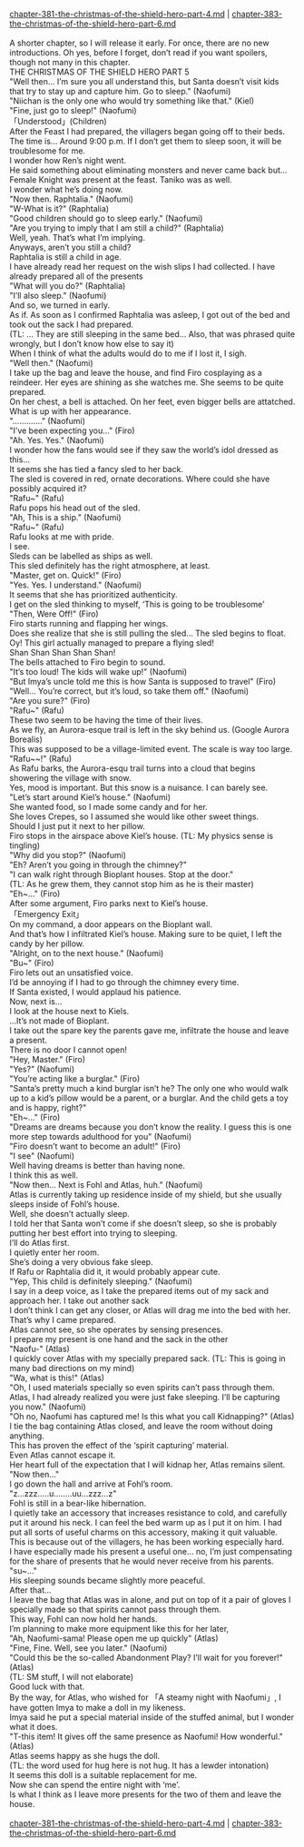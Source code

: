 [chapter-381-the-christmas-of-the-shield-hero-part-4.md](./chapter-381-the-christmas-of-the-shield-hero-part-4.md) | [chapter-383-the-christmas-of-the-shield-hero-part-6.md](./chapter-383-the-christmas-of-the-shield-hero-part-6.md) <br/>
<br/>
A shorter chapter, so I will release it early. For once, there are no new introductions. Oh yes, before I forget, don’t read if you want spoilers, though not many in this chapter.<br/>
THE CHRISTMAS OF THE SHIELD HERO PART 5<br/>
"Well then… I’m sure you all understand this, but Santa doesn’t visit kids that try to stay up and capture him. Go to sleep." (Naofumi)<br/>
"Niichan is the only one who would try something like that." (Kiel)<br/>
"Fine, just go to sleep!" (Naofumi)<br/>
「Understood」(Children)<br/>
After the Feast I had prepared, the villagers began going off to their beds.<br/>
The time is… Around 9:00 p.m. If I don’t get them to sleep soon, it will be troublesome for me.<br/>
I wonder how Ren’s night went.<br/>
He said something about eliminating monsters and never came back but… Female Knight was present at the feast. Taniko was as well.<br/>
I wonder what he’s doing now.<br/>
"Now then. Raphtalia." (Naofumi)<br/>
"W-What is it?" (Raphtalia)<br/>
"Good children should go to sleep early." (Naofumi)<br/>
"Are you trying to imply that I am still a child?" (Raphtalia)<br/>
Well, yeah. That’s what I’m implying.<br/>
Anyways, aren’t you still a child?<br/>
Raphtalia is still a child in age.<br/>
I have already read her request on the wish slips I had collected. I have already prepared all of the presents<br/>
"What will you do?" (Raphtalia)<br/>
"I’ll also sleep." (Naofumi)<br/>
And so, we turned in early.<br/>
As if. As soon as I confirmed Raphtalia was asleep, I got out of the bed and took out the sack I had prepared.<br/>
(TL: … They are still sleeping in the same bed… Also, that was phrased quite wrongly, but I don’t know how else to say it)<br/>
When I think of what the adults would do to me if I lost it, I sigh.<br/>
"Well then." (Naofumi)<br/>
I take up the bag and leave the house, and find Firo cosplaying as a reindeer. Her eyes are shining as she watches me. She seems to be quite prepared.<br/>
On her chest, a bell is attached. On her feet, even bigger bells are attatched.<br/>
What is up with her appearance.<br/>
"…………." (Naofumi)<br/>
"I’ve been expecting you…" (Firo)<br/>
"Ah. Yes. Yes." (Naofumi)<br/>
I wonder how the fans would see if they saw the world’s idol dressed as this…<br/>
It seems she has tied a fancy sled to her back.<br/>
The sled is covered in red, ornate decorations. Where could she have possibly acquired it?<br/>
"Rafu~" (Rafu)<br/>
Rafu pops his head out of the sled.<br/>
"Ah, This is a ship." (Naofumi)<br/>
"Rafu~" (Rafu)<br/>
Rafu looks at me with pride.<br/>
I see.<br/>
Sleds can be labelled as ships as well.<br/>
This sled definitely has the right atmosphere, at least.<br/>
"Master, get on. Quick!" (Firo)<br/>
"Yes. Yes. I understand." (Naofumi)<br/>
It seems that she has prioritized authenticity.<br/>
I get on the sled thinking to myself, ‘This is going to be troublesome’<br/>
"Then, Were Off!" (Firo)<br/>
Firo starts running and flapping her wings.<br/>
Does she realize that she is still pulling the sled… The sled begins to float.<br/>
Oy! This girl actually managed to prepare a flying sled!<br/>
Shan Shan Shan Shan Shan!<br/>
The bells attached to Firo begin to sound.<br/>
"It’s too loud! The kids will wake up!" (Naofumi)<br/>
"But Imya’s uncle told me this is how Santa is supposed to travel" (Firo)<br/>
"Well… You’re correct, but it’s loud, so take them off." (Naofumi)<br/>
"Are you sure?" (Firo)<br/>
"Rafu~" (Rafu)<br/>
These two seem to be having the time of their lives.<br/>
As we fly, an Aurora-esque trail is left in the sky behind us. (Google Aurora Borealis)<br/>
This was supposed to be a village-limited event. The scale is way too large.<br/>
"Rafu~~!" (Rafu)<br/>
As Rafu barks, the Aurora-esqu trail turns into a cloud that begins showering the village with snow.<br/>
Yes, mood is important. But this snow is a nuisance. I can barely see.<br/>
"Let’s start around Kiel’s house." (Naofumi)<br/>
She wanted food, so I made some candy and for her.<br/>
She loves Crepes, so I assumed she would like other sweet things.<br/>
Should I just put it next to her pillow.<br/>
Firo stops in the airspace above Kiel’s house. (TL: My physics sense is tingling)<br/>
"Why did you stop?" (Naofumi)<br/>
"Eh? Aren’t you going in through the chimney?"<br/>
"I can walk right through Bioplant houses. Stop at the door."<br/>
(TL: As he grew them, they cannot stop him as he is their master)<br/>
"Eh~…" (Firo)<br/>
After some argument, Firo parks next to Kiel’s house.<br/>
「Emergency Exit」<br/>
On my command, a door appears on the Bioplant wall.<br/>
And that’s how I infiltrated Kiel’s house. Making sure to be quiet, I left the candy by her pillow.<br/>
"Alright, on to the next house." (Naofumi)<br/>
"Bu~" (Firo)<br/>
Firo lets out an unsatisfied voice.<br/>
I’d be annoying if I had to go through the chimney every time.<br/>
If Santa existed, I would applaud his patience.<br/>
Now, next is…<br/>
I look at the house next to Kiels.<br/>
…It’s not made of Bioplant.<br/>
I take out the spare key the parents gave me, infiltrate the house and leave a present.<br/>
There is no door I cannot open!<br/>
"Hey, Master." (Firo)<br/>
"Yes?" (Naofumi)<br/>
"You’re acting like a burglar." (Firo)<br/>
"Santa’s pretty much a kind burglar isn’t he? The only one who would walk up to a kid’s pillow would be a parent, or a burglar. And the child gets a toy and is happy, right?"<br/>
"Eh~…" (Firo)<br/>
"Dreams are dreams because you don’t know the reality. I guess this is one more step towards adulthood for you" (Naofumi)<br/>
"Firo doesn’t want to become an adult!" (Firo)<br/>
"I see" (Naofumi)<br/>
Well having dreams is better than having none.<br/>
I think this as well.<br/>
"Now then… Next is Fohl and Atlas, huh." (Naofumi)<br/>
Atlas is currently taking up residence inside of my shield, but she usually sleeps inside of Fohl’s house.<br/>
Well, she doesn’t actually sleep.<br/>
I told her that Santa won’t come if she doesn’t sleep, so she is probably putting her best effort into trying to sleeping.<br/>
I’ll do Atlas first.<br/>
I quietly enter her room.<br/>
She’s doing a very obvious fake sleep.<br/>
If Rafu or Raphtalia did it, it would probably appear cute.<br/>
"Yep, This child is definitely sleeping." (Naofumi)<br/>
I say in a deep voice, as I take the prepared items out of my sack and approach her. I take out another sack<br/>
I don’t think I can get any closer, or Atlas will drag me into the bed with her.<br/>
That’s why I came prepared.<br/>
Atlas cannot see, so she operates by sensing presences.<br/>
I prepare my present is one hand and the sack in the other<br/>
"Naofu-" (Atlas)<br/>
I quickly cover Atlas with my specially prepared sack. (TL: This is going in many bad directions on my mind)<br/>
"Wa, what is this!" (Atlas)<br/>
"Oh, I used materials specially so even spirits can’t pass through them. Atlas, I had already realized you were just fake sleeping. I’ll be capturing you now." (Naofumi)<br/>
"Oh no, Naofumi has captured me! Is this what you call Kidnapping?" (Atlas)<br/>
I tie the bag containing Atlas closed, and leave the room without doing anything.<br/>
This has proven the effect of the ‘spirit capturing’ material.<br/>
Even Atlas cannot escape it.<br/>
Her heart full of the expectation that I will kidnap her, Atlas remains silent.<br/>
"Now then…"<br/>
I go down the hall and arrive at Fohl’s room.<br/>
"z…zzz…..u……..uu…zzz…z"<br/>
Fohl is still in a bear-like hibernation.<br/>
I quietly take an accessory that increases resistance to cold, and carefully put it around his neck. I can feel the bed warm up as I put it on him. I had put all sorts of useful charms on this accessory, making it quit valuable.<br/>
This is because out of the villagers, he has been working especially hard.<br/>
I have especially made his present a useful one… no, I’m just compensating for the share of presents that he would never receive from his parents.<br/>
"su~…"<br/>
His sleeping sounds became slightly more peaceful.<br/>
After that…<br/>
I leave the bag that Atlas was in alone, and put on top of it a pair of gloves I specially made so that spirits cannot pass through them.<br/>
This way, Fohl can now hold her hands.<br/>
I’m planning to make more equipment like this for her later,<br/>
"Ah, Naofumi-sama! Please open me up quickly" (Atlas)<br/>
"Fine, Fine. Well, see you later." (Naofumi)<br/>
"Could this be the so-called Abandonment Play? I’ll wait for you forever!" (Atlas)<br/>
(TL: SM stuff, I will not elaborate)<br/>
Good luck with that.<br/>
By the way, for Atlas, who wished for 「A steamy night with Naofumi」, I have gotten Imya to make a doll in my likeness.<br/>
Imya said he put a special material inside of the stuffed animal, but I wonder what it does.<br/>
"T-this item! It gives off the same presence as Naofumi! How wonderful." (Atlas)<br/>
Atlas seems happy as she hugs the doll.<br/>
(TL: the word used for hug here is not hug. It has a lewder intonation)<br/>
It seems this doll is a suitable replacement for me.<br/>
Now she can spend the entire night with ‘me’.<br/>
Is what I think as I leave more presents for the two of them and leave the house.<br/>
<br/>
[chapter-381-the-christmas-of-the-shield-hero-part-4.md](./chapter-381-the-christmas-of-the-shield-hero-part-4.md) | [chapter-383-the-christmas-of-the-shield-hero-part-6.md](./chapter-383-the-christmas-of-the-shield-hero-part-6.md) <br/>
